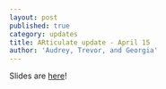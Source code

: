 ```yaml
---
layout: post
published: true
category: updates
title: ARticulate update - April 15
author: 'Audrey, Trevor, and Georgia'
---
```

Slides are [here](https://docs.google.com/presentation/d/1cnIxObfAqbWjo-_8ebgvQ1g_QtF_3hI3t96wK0FFHpE/edit)!

